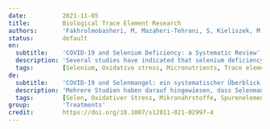 ```yaml
---
date:          2021-11-05
title:         Biological Trace Element Research
authors:       'Fakhrolmobasheri, M, Mazaheri-Tehrani, S, Kieliszek, M, et al.'
status:        default
en:
  subtitle:    'COVID-19 and Selenium Deficiency: a Systematic Review'
  description: 'Several studies have indicated that selenium deficiency may be detrimental in the context of various viral disorders, and in the case of COVID-19, several studies have reported heterogeneous results concerning the association of selenium deficiency with the severity of disease. To summarize the available data surrounding the association of body selenium levels with the outcomes of COVID-19, a systematic search was performed in the Medline database (PubMed), Scopus, Cochrane Library, Embase, and Web of Science using keywords including “SARS-CoV-2,” “COVID-19,” and “selenium,” Studies evaluating the association of COVID-19 with body selenium levels were included. Among 1,862 articles viewed in the database search, 10 articles were included after title, abstract, and full-text review. One study was further included after searching the literature again for any newly published articles. Out of 11 included studies, 10 studies measured serum selenium level, and one study investigated urinary selenium level. Three of 10 studies measured serum SELENOP level as well as selenium level. Glutathione peroxidase-3 level in serum was also assessed in one study. The reported outcomes were severity, mortality, and risk of COVID-19. Nine studies indicated that a lower serum selenium level is associated with worse outcomes. Two studies reported no significant association between serum selenium level and COVID-19. In one study, urinary selenium level was reported to be higher in severe and fatal cases compared to non-severe and recovered patients, respectively. In most cases, selenium deficiency was associated with worse outcomes, and selenium levels in COVID-19 patients were lower than in healthy individuals. Thus, it could be concluded that cautious selenium supplementation in COVID-19 patients may be helpful to prevent disease progression. However, randomized clinical trials are needed to confirm this.'
  tags:        [Selenium, Oxidative stress, Micronutrients, Trace elements]
de:
  subtitle:    'COVID-19 und Selenmangel: ein systematischer Überblick'
  description: 'Mehrere Studien haben darauf hingewiesen, dass Selenmangel im Zusammenhang mit verschiedenen viralen Erkrankungen nachteilig sein kann, und im Fall von COVID-19 haben mehrere Studien über heterogene Ergebnisse hinsichtlich des Zusammenhangs zwischen Selenmangel und der Schwere der Erkrankung berichtet. Um die verfügbaren Daten über den Zusammenhang zwischen dem Selengehalt im Körper und den Folgen von COVID-19 zusammenzufassen, wurde eine systematische Suche in den Datenbanken Medline (PubMed), Scopus, Cochrane Library, Embase und Web of Science unter Verwendung von Schlüsselwörtern wie "SARS-CoV-2", "COVID-19" und "Selen" durchgeführt, wobei Studien einbezogen wurden, die den Zusammenhang zwischen COVID-19 und dem Selengehalt im Körper untersuchen. Von den 1.862 Artikeln, die bei der Datenbanksuche gesichtet wurden, wurden 10 Artikel nach Überprüfung von Titel, Zusammenfassung und Volltext eingeschlossen. Eine Studie wurde zusätzlich aufgenommen, nachdem die Literatur erneut nach neu veröffentlichten Artikeln durchsucht worden war. Von den 11 eingeschlossenen Studien maßen 10 Studien den Serum-Selengehalt, und eine Studie untersuchte den Selengehalt im Urin. In drei der 10 Studien wurden sowohl der Serum-SELENOP-Spiegel als auch der Selenspiegel gemessen. In einer Studie wurde auch der Glutathionperoxidase-3-Spiegel im Serum gemessen. Die berichteten Ergebnisse waren Schweregrad, Sterblichkeit und Risiko von COVID-19. Neun Studien wiesen darauf hin, dass ein niedriger Serum-Selen-Spiegel mit schlechteren Ergebnissen verbunden ist. Zwei Studien berichteten über keinen signifikanten Zusammenhang zwischen dem Serum-Selen-Spiegel und COVID-19. In einer Studie wurde berichtet, dass der Selenspiegel im Urin bei schweren und tödlichen Fällen höher war als bei nicht-schweren oder genesenen Patienten. In den meisten Fällen war ein Selenmangel mit einem schlechteren Ausgang der Krankheit verbunden, und die Selenspiegel von COVID-19-Patienten waren niedriger als die von gesunden Personen. Dies lässt den Schluss zu, dass eine vorsichtige Selensupplementierung bei COVID-19-Patienten hilfreich sein könnte, um ein Fortschreiten der Krankheit zu verhindern. Um dies zu bestätigen, sind jedoch randomisierte klinische Studien erforderlich.' 
  tags:        [Selen, Oxidativer Stress, Mikronährstoffe, Spurenelemente]
group:         'Treatments'
credit:        https://doi.org/10.1007/s12011-021-02997-4
---
```

